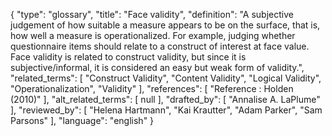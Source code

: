{
    "type": "glossary",
    "title": "Face validity",
    "definition": "A subjective judgement of how suitable a measure appears to be on the surface, that is, how well a measure is operationalized. For example, judging whether questionnaire items should relate to a construct of interest at face value. Face validity is related to construct validity, but since it is subjective/informal, it is considered an easy but weak form of validity.",
    "related_terms": [
        "Construct Validity",
        "Content Validity",
        "Logical Validity",
        "Operationalization",
        "Validity"
    ],
    "references": [
        "Reference :  Holden (2010)"
    ],
    "alt_related_terms": [
        null
    ],
    "drafted_by": [
        "Annalise A. LaPlume"
    ],
    "reviewed_by": [
        "Helena Hartmann",
        "Kai Krautter",
        "Adam Parker",
        "Sam Parsons"
    ],
    "language": "english"
}